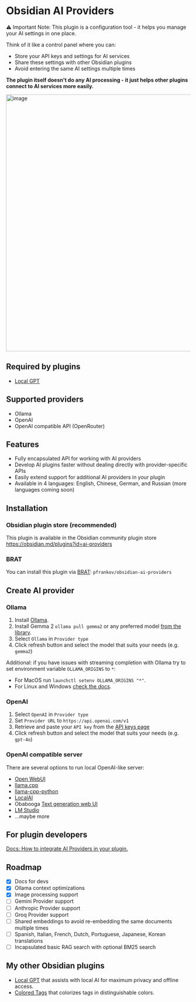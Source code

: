 # Obsidian AI Providers

⚠️ Important Note:
This plugin is a configuration tool - it helps you manage your AI settings in one place.

Think of it like a control panel where you can:
- Store your API keys and settings for AI services
- Share these settings with other Obsidian plugins
- Avoid entering the same AI settings multiple times

**The plugin itself doesn't do any AI processing - it just helps other plugins connect to AI services more easily.**

<img width="700" alt="image" src="https://github.com/user-attachments/assets/09b6313d-726c-440b-9201-1b2f2e839fa7" />

## Required by plugins
- [Local GPT](https://github.com/pfrankov/obsidian-local-gpt)

## Supported providers
- Ollama
- OpenAI
- OpenAI compatible API (OpenRouter)

## Features
- Fully encapsulated API for working with AI providers
- Develop AI plugins faster without dealing directly with provider-specific APIs
- Easily extend support for additional AI providers in your plugin
- Available in 4 languages: English, Chinese, German, and Russian (more languages coming soon)

## Installation
### Obsidian plugin store (recommended)
This plugin is available in the Obsidian community plugin store https://obsidian.md/plugins?id=ai-providers

### BRAT
You can install this plugin via [BRAT](https://obsidian.md/plugins?id=obsidian42-brat): `pfrankov/obsidian-ai-providers`

## Create AI provider
### Ollama
1. Install [Ollama](https://ollama.com/).
2. Install Gemma 2 `ollama pull gemma2` or any preferred model [from the library](https://ollama.com/library).
3. Select `Ollama` in `Provider type`
4. Click refresh button and select the model that suits your needs (e.g. `gemma2`)

Additional: if you have issues with streaming completion with Ollama try to set environment variable `OLLAMA_ORIGINS` to `*`:
- For MacOS run `launchctl setenv OLLAMA_ORIGINS "*"`.
- For Linux and Windows [check the docs](https://github.com/ollama/ollama/blob/main/docs/faq.md#how-do-i-configure-ollama-server).

### OpenAI
1. Select `OpenAI` in `Provider type`
2. Set `Provider URL` to `https://api.openai.com/v1`
3. Retrieve and paste your `API key` from the [API keys page](https://platform.openai.com/api-keys)
4. Click refresh button and select the model that suits your needs (e.g. `gpt-4o`)

### OpenAI compatible server
There are several options to run local OpenAI-like server:
- [Open WebUI](https://docs.openwebui.com/tutorials/integrations/continue-dev/)
- [llama.cpp](https://github.com/ggerganov/llama.cpp)
- [llama-cpp-python](https://github.com/abetlen/llama-cpp-python#openai-compatible-web-server)
- [LocalAI](https://localai.io/model-compatibility/llama-cpp/#setup)
- Obabooga [Text generation web UI](https://github.com/pfrankov/obsidian-local-gpt/discussions/8)
- [LM Studio](https://lmstudio.ai/)
- ...maybe more

## For plugin developers
[Docs: How to integrate AI Providers in your plugin.](./packages/sdk/README.md)

## Roadmap
- [x] Docs for devs
- [x] Ollama context optimizations
- [x] Image processing support
- [ ] Gemini Provider support
- [ ] Anthropic Provider support
- [ ] Groq Provider support
- [ ] Shared embeddings to avoid re-embedding the same documents multiple times
- [ ] Spanish, Italian, French, Dutch, Portuguese, Japanese, Korean translations
- [ ] Incapsulated basic RAG search with optional BM25 search

## My other Obsidian plugins
- [Local GPT](https://github.com/pfrankov/obsidian-local-gpt) that assists with local AI for maximum privacy and offline access.
- [Colored Tags](https://github.com/pfrankov/obsidian-colored-tags) that colorizes tags in distinguishable colors. 
